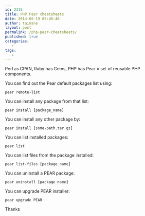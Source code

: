 ```yaml
---
id: 2315
title: PHP Pear cheatsheets
date: 2014-06-19 05:45:46
author: taimane
layout: post
permalink: /php-pear-cheatsheets/
published: true
categories:
   -
tags:
   -
---
```

Perl as CPAN, Ruby has Gems, PHP has Pear = set of reusable PHP components.

You can find out the Pear default packages list using:
<code>pear remote-list</code>

You can install any package from that list:
<code>pear install [package_name]</code>

You can install any other package by:
<code>pear install [some-path.tar.gz]</code>

You can list installed packages:
<code>pear list</code>

You can list files from the package installed:
<code>pear list-files [package_name]</code>

You can uninstall a PEAR package:
<code>pear uninstall [package_name]</code>

You can upgrade PEAR installer:
<code>pear upgrade PEAR</code>

Thanks  

